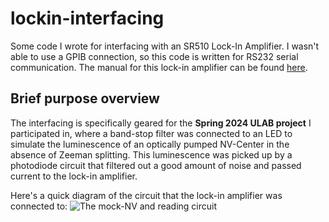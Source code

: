 # lockin-interfacing
Some code I wrote for interfacing with an SR510 Lock-In Amplifier. I wasn't able to use a GPIB connection, so this code is written for RS232 serial communication. The manual for this lock-in amplifier can be found [here](http://wearcam.org/sr510.pdf).

## Brief purpose overview
The interfacing is specifically geared for the **Spring 2024 ULAB project** I participated in, where a band-stop filter was connected to an LED to simulate the luminescence of an optically pumped NV-Center in the absence of Zeeman splitting. This luminescence was picked up by a photodiode circuit that filtered out a good amount of noise and passed current to the lock-in amplifier.

Here's a quick diagram of the circuit that the lock-in amplifier was connected to:
![The mock-NV and reading circuit](/README-assets/circuit.svg)
